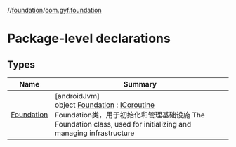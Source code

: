 //[foundation](../../index.md)/[com.gyf.foundation](index.md)

# Package-level declarations

## Types

| Name | Summary |
|---|---|
| [Foundation](-foundation/index.md) | [androidJvm]<br>object [Foundation](-foundation/index.md) : [ICoroutine](../com.gyf.foundation.ext.coroutine/-i-coroutine/index.md)<br>Foundation类，用于初始化和管理基础设施 The Foundation class, used for initializing and managing infrastructure |